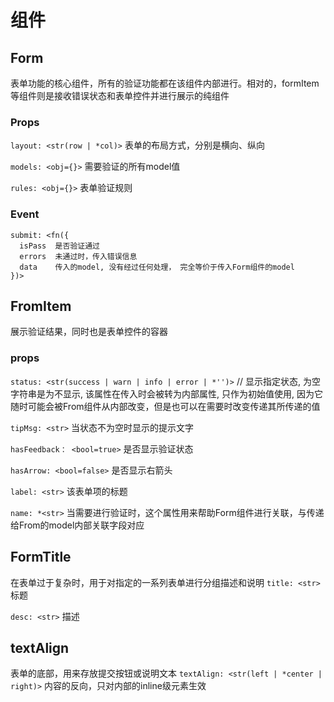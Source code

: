 # 组件

## Form
表单功能的核心组件，所有的验证功能都在该组件内部进行。相对的，formItem等组件则是接收错误状态和表单控件并进行展示的纯组件

### Props
`layout: <str(row | *col)>`   表单的布局方式，分别是横向、纵向

`models: <obj={}>`    需要验证的所有model值

`rules: <obj={}>`   表单验证规则

### Event
```
submit: <fn({
  isPass  是否验证通过
  errors  未通过时，传入错误信息
  data    传入的model, 没有经过任何处理， 完全等价于传入Form组件的model
})>
```

## FromItem
展示验证结果，同时也是表单控件的容器

### props
`status: <str(success | warn | info | error | *'')>`
// 显示指定状态, 为空字符串是为不显示, 该属性在传入时会被转为内部属性, 只作为初始值使用, 因为它随时可能会被From组件从内部改变，但是也可以在需要时改变传递其所传递的值

`tipMsg: <str>`     当状态不为空时显示的提示文字

`hasFeedback： <bool=true>`    是否显示验证状态

`hasArrow: <bool=false>`    是否显示右箭头

`label: <str>`    该表单项的标题

`name: *<str>`    当需要进行验证时，这个属性用来帮助Form组件进行关联，与传递给From的model内部关联字段对应

## FormTitle
在表单过于复杂时，用于对指定的一系列表单进行分组描述和说明
`title: <str>`  标题

`desc: <str>`  描述

## textAlign
表单的底部，用来存放提交按钮或说明文本
`textAlign: <str(left | *center | right)>`  内容的反向，只对内部的inline级元素生效
